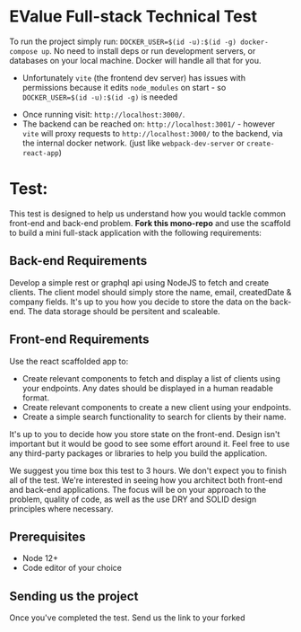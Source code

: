 # EValue Full-stack Technical Test

To run the project simply run: `DOCKER_USER=$(id -u):$(id -g) docker-compose up`.
No need to install deps or run development servers, or databases on your local machine. Docker will handle all that for you.

* Unfortunately `vite` (the frontend dev server) has issues with permissions because it edits `node_modules` on start - so `DOCKER_USER=$(id -u):$(id -g)` is needed

- Once running visit: `http://localhost:3000/`.
- The backend can be reached on: `http://localhost:3001/` - however `vite` will proxy requests to `http://localhost:3000/` to the backend, via the internal docker network. (just like `webpack-dev-server` or `create-react-app`)

# Test:

This test is designed to help us understand how you would tackle common front-end and back-end problem. **Fork this mono-repo** and use the scaffold to build a mini full-stack application with the following requirements:

## Back-end Requirements

Develop a simple rest or graphql api using NodeJS to fetch and create clients. The client model should simply store the name, email, createdDate & company fields. It's up to you how you decide to store the data on the back-end. The data storage should be persitent and scaleable.

## Front-end Requirements

Use the react scaffolded app to:

- Create relevant components to fetch and display a list of clients using your endpoints. Any dates should be displayed in a human readable format.
- Create relevant components to create a new client using your endpoints.
- Create a simple search functionality to search for clients by their name.

It's up to you to decide how you store state on the front-end. Design isn't important but it would be good to see some effort around it. Feel free to use any third-party packages or libraries to help you build the application.

We suggest you time box this test to 3 hours. We don't expect you to finish all of the test. We're interested in seeing how you architect both front-end and back-end applications. The focus will be on your approach to the problem, quality of code, as well as the use DRY and SOLID design principles where necessary.

## Prerequisites

- Node 12+
- Code editor of your choice

## Sending us the project

Once you've completed the test. Send us the link to your forked
